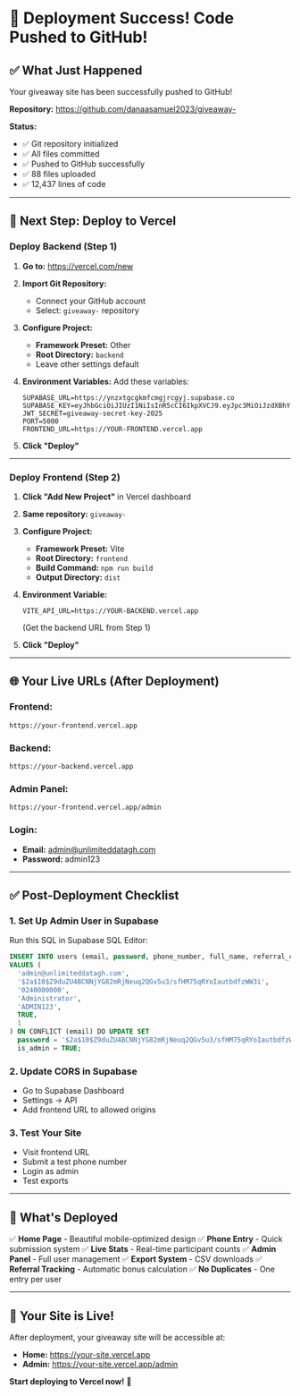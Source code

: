 # 🎉 Deployment Success! Code Pushed to GitHub!

## ✅ What Just Happened

Your giveaway site has been successfully pushed to GitHub!

**Repository:** https://github.com/danaasamuel2023/giveaway-

**Status:**
- ✅ Git repository initialized
- ✅ All files committed
- ✅ Pushed to GitHub successfully
- ✅ 88 files uploaded
- ✅ 12,437 lines of code

---

## 🚀 Next Step: Deploy to Vercel

### Deploy Backend (Step 1)

1. **Go to:** https://vercel.com/new
2. **Import Git Repository:**
   - Connect your GitHub account
   - Select: `giveaway-` repository

3. **Configure Project:**
   - **Framework Preset:** Other
   - **Root Directory:** `backend`
   - Leave other settings default

4. **Environment Variables:**
   Add these variables:
   ```
   SUPABASE_URL=https://ynzxtgcgkmfcmgjrcgyj.supabase.co
   SUPABASE_KEY=eyJhbGciOiJIUzI1NiIsInR5cCI6IkpXVCJ9.eyJpc3MiOiJzdXBhYmFzZSIsInJlZiI6Inluenh0Z2Nna21mY21nanJjZ3lqIiwicm9sZSI6ImFub24iLCJpYXQiOjE3NjE0MjcwOTUsImV4cCI6MjA3NzAwMzA5NX0.bKjJeP8IyZOvl2QLM0MIZJCEFuzz4yWaLARd6OAd2RI
   JWT_SECRET=giveaway-secret-key-2025
   PORT=5000
   FRONTEND_URL=https://YOUR-FRONTEND.vercel.app
   ```

5. **Click "Deploy"**

---

### Deploy Frontend (Step 2)

1. **Click "Add New Project"** in Vercel dashboard
2. **Same repository:** `giveaway-`
3. **Configure Project:**
   - **Framework Preset:** Vite
   - **Root Directory:** `frontend`
   - **Build Command:** `npm run build`
   - **Output Directory:** `dist`

4. **Environment Variable:**
   ```
   VITE_API_URL=https://YOUR-BACKEND.vercel.app
   ```
   (Get the backend URL from Step 1)

5. **Click "Deploy"**

---

## 🌐 Your Live URLs (After Deployment)

### Frontend:
```
https://your-frontend.vercel.app
```

### Backend:
```
https://your-backend.vercel.app
```

### Admin Panel:
```
https://your-frontend.vercel.app/admin
```

### Login:
- **Email:** admin@unlimiteddatagh.com
- **Password:** admin123

---

## ✅ Post-Deployment Checklist

### 1. Set Up Admin User in Supabase
Run this SQL in Supabase SQL Editor:

```sql
INSERT INTO users (email, password, phone_number, full_name, referral_code, is_admin, data_awarded)
VALUES (
  'admin@unlimiteddatagh.com',
  '$2a$10$Z9duZU4BCNNjYG82mRjNeuq2QGv5u3/sfHM75qRYoIautbdfzWW3i',
  '0240000000',
  'Administrator',
  'ADMIN123',
  TRUE,
  1
) ON CONFLICT (email) DO UPDATE SET 
  password = '$2a$10$Z9duZU4BCNNjYG82mRjNeuq2QGv5u3/sfHM75qRYoIautbdfzWW3i',
  is_admin = TRUE;
```

### 2. Update CORS in Supabase
- Go to Supabase Dashboard
- Settings → API
- Add frontend URL to allowed origins

### 3. Test Your Site
- Visit frontend URL
- Submit a test phone number
- Login as admin
- Test exports

---

## 🎯 What's Deployed

✅ **Home Page** - Beautiful mobile-optimized design
✅ **Phone Entry** - Quick submission system
✅ **Live Stats** - Real-time participant counts
✅ **Admin Panel** - Full user management
✅ **Export System** - CSV downloads
✅ **Referral Tracking** - Automatic bonus calculation
✅ **No Duplicates** - One entry per user

---

## 🎉 Your Site is Live!

After deployment, your giveaway site will be accessible at:
- **Home:** https://your-site.vercel.app
- **Admin:** https://your-site.vercel.app/admin

**Start deploying to Vercel now!** 🚀
